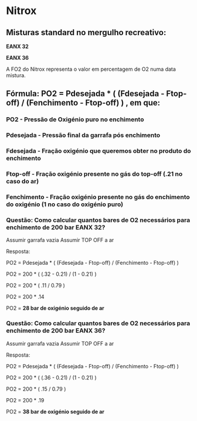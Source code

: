 # Nitrox

## Misturas standard no mergulho recreativo:

**EANX 32**

**EANX 36**

A FO2 do Nitrox representa o valor em percentagem de O2 numa data mistura.

## Fórmula:  PO2 = Pdesejada * ( (Fdesejada - Ftop-off) / (Fenchimento - Ftop-off) ) , em que:

### PO2 - Pressão de Oxigénio puro no enchimento
### Pdesejada - Pressão final da garrafa pós enchimento
### Fdesejada - Fração oxigénio que queremos obter no produto do enchimento
### Ftop-off - Fração oxigénio presente no gás do top-off (.21 no caso do ar)
### Fenchimento - Fração oxigénio presente no gás do enchimento do oxigénio (1 no caso do oxigénio puro)

### Questão: Como calcular quantos bares de O2 necessários para enchimento de 200 bar EANX 32?
Assumir garrafa vazia
Assumir TOP OFF a ar

Resposta:

PO2 = Pdesejada * ( (Fdesejada - Ftop-off) / (Fenchimento - Ftop-off) )

PO2 = 200 * ( (.32 - 0.21) / (1 - 0.21) )

PO2 = 200 * ( .11 / 0.79 )

PO2 = 200 * .14

PO2 = **28 bar de oxigénio seguido de ar**


### Questão: Como calcular quantos bares de O2 necessários para enchimento de 200 bar EANX 36?
Assumir garrafa vazia
Assumir TOP OFF a ar

Resposta:

PO2 = Pdesejada * ( (Fdesejada - Ftop-off) / (Fenchimento - Ftop-off) )

PO2 = 200 * ( (.36 - 0.21) / (1 - 0.21) )

PO2 = 200 * ( .15 / 0.79 )

PO2 = 200 * .19

PO2 = **38 bar de oxigénio seguido de ar**
